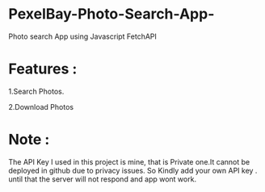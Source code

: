 # PexelBay-Photo-Search-App-
Photo search App using Javascript FetchAPI


# Features : 

1.Search Photos.

2.Download Photos


# Note :

The API Key I used in this project is mine, that is Private one.It cannot be deployed in github due to privacy issues. So Kindly add your own API key . until that the server will not respond and app wont work.

